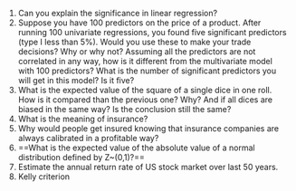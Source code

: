 1. Can you explain the significance in linear regression?
2. Suppose you have 100 predictors on the price of a product. After running 100 univariate regressions, you found five significant predictors (type I less than 5%). Would you use these to make your trade decisions? Why or why not? Assuming all the predictors are not correlated in any way, how is it different from the multivariate model with 100 predictors? What is the number of significant predictors you will get in this model? Is it five?
3. What is the expected value of the square of a single dice in one roll. How is it compared than the previous one? Why? And if all dices are biased in the same way? Is the conclusion still the same?
4. What is the meaning of insurance?
5. Why would people get insured knowing that insurance companies are always calibrated in a profitable way?
 6. ==What is the expected value of the absolute value of a normal distribution defined by Z~(0,1)?==
7. Estimate the annual return rate of US stock market over last 50 years.
8. Kelly criterion
